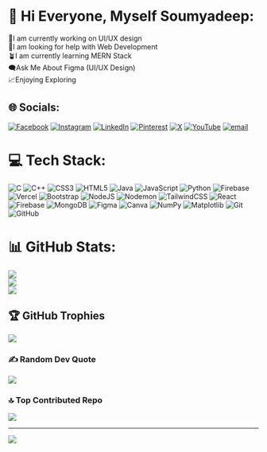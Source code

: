 # 💫 Hi Everyone, Myself Soumyadeep:
🔭I am currently working on UI/UX design<br>🤝I am looking for help with Web Development<br>🪴I am currently learning MERN Stack<br>🗨️Ask Me About Figma (UI/UX Design)<br>📈Enjoying Exploring<br>


## 🌐 Socials:
[![Facebook](https://img.shields.io/badge/Facebook-%231877F2.svg?logo=Facebook&logoColor=white)](https://www.facebook.com/profile.php?id=100006246848717) [![Instagram](https://img.shields.io/badge/Instagram-%23E4405F.svg?logo=Instagram&logoColor=white)](https://instagram.com/_mainly_soumya_11_) [![LinkedIn](https://img.shields.io/badge/LinkedIn-%230077B5.svg?logo=linkedin&logoColor=white)](https://www.linkedin.com/in/soumyadeep-kundu-26688b279) [![Pinterest](https://img.shields.io/badge/Pinterest-%23E60023.svg?logo=Pinterest&logoColor=white)](https://in.pinterest.com/friendfulg/) [![X](https://img.shields.io/badge/X-black.svg?logo=X&logoColor=white)](https://x.com/DeepSoumya20) [![YouTube](https://img.shields.io/badge/YouTube-%23FF0000.svg?logo=YouTube&logoColor=white)](https://youtube.com/@@Soumyadeep03) [![email](https://img.shields.io/badge/Email-D14836?logo=gmail&logoColor=white)](mailto:kundusoumyadeep100@gmail.com) 

# 💻 Tech Stack:
![C](https://img.shields.io/badge/c-%2300599C.svg?style=for-the-badge&logo=c&logoColor=white) ![C++](https://img.shields.io/badge/c++-%2300599C.svg?style=for-the-badge&logo=c%2B%2B&logoColor=white) ![CSS3](https://img.shields.io/badge/css3-%231572B6.svg?style=for-the-badge&logo=css3&logoColor=white) ![HTML5](https://img.shields.io/badge/html5-%23E34F26.svg?style=for-the-badge&logo=html5&logoColor=white) ![Java](https://img.shields.io/badge/java-%23ED8B00.svg?style=for-the-badge&logo=openjdk&logoColor=white) ![JavaScript](https://img.shields.io/badge/javascript-%23323330.svg?style=for-the-badge&logo=javascript&logoColor=%23F7DF1E) ![Python](https://img.shields.io/badge/python-3670A0?style=for-the-badge&logo=python&logoColor=ffdd54) ![Firebase](https://img.shields.io/badge/firebase-%23039BE5.svg?style=for-the-badge&logo=firebase) ![Vercel](https://img.shields.io/badge/vercel-%23000000.svg?style=for-the-badge&logo=vercel&logoColor=white) ![Bootstrap](https://img.shields.io/badge/bootstrap-%238511FA.svg?style=for-the-badge&logo=bootstrap&logoColor=white) ![NodeJS](https://img.shields.io/badge/node.js-6DA55F?style=for-the-badge&logo=node.js&logoColor=white) ![Nodemon](https://img.shields.io/badge/NODEMON-%23323330.svg?style=for-the-badge&logo=nodemon&logoColor=%BBDEAD) ![TailwindCSS](https://img.shields.io/badge/tailwindcss-%2338B2AC.svg?style=for-the-badge&logo=tailwind-css&logoColor=white) ![React](https://img.shields.io/badge/react-%2320232a.svg?style=for-the-badge&logo=react&logoColor=%2361DAFB) ![Firebase](https://img.shields.io/badge/firebase-a08021?style=for-the-badge&logo=firebase&logoColor=ffcd34) ![MongoDB](https://img.shields.io/badge/MongoDB-%234ea94b.svg?style=for-the-badge&logo=mongodb&logoColor=white) ![Figma](https://img.shields.io/badge/figma-%23F24E1E.svg?style=for-the-badge&logo=figma&logoColor=white) ![Canva](https://img.shields.io/badge/Canva-%2300C4CC.svg?style=for-the-badge&logo=Canva&logoColor=white) ![NumPy](https://img.shields.io/badge/numpy-%23013243.svg?style=for-the-badge&logo=numpy&logoColor=white) ![Matplotlib](https://img.shields.io/badge/Matplotlib-%23ffffff.svg?style=for-the-badge&logo=Matplotlib&logoColor=black) ![Git](https://img.shields.io/badge/git-%23F05033.svg?style=for-the-badge&logo=git&logoColor=white) ![GitHub](https://img.shields.io/badge/github-%23121011.svg?style=for-the-badge&logo=github&logoColor=white)
# 📊 GitHub Stats:
![](https://github-readme-stats.vercel.app/api?username=CyberSoumya&theme=dark&hide_border=false&include_all_commits=false&count_private=false)<br/>
![](https://nirzak-streak-stats.vercel.app/?user=CyberSoumya&theme=dark&hide_border=false)<br/>
![](https://github-readme-stats.vercel.app/api/top-langs/?username=CyberSoumya&theme=dark&hide_border=false&include_all_commits=false&count_private=false&layout=compact)

## 🏆 GitHub Trophies
![](https://github-profile-trophy.vercel.app/?username=CyberSoumya&theme=radical&no-frame=false&no-bg=true&margin-w=4)

### ✍️ Random Dev Quote
![](https://quotes-github-readme.vercel.app/api?type=horizontal&theme=radical)

### 🔝 Top Contributed Repo
![](https://github-contributor-stats.vercel.app/api?username=CyberSoumya&limit=5&theme=dark&combine_all_yearly_contributions=true)

---
[![](https://visitcount.itsvg.in/api?id=CyberSoumya&icon=0&color=0)](https://visitcount.itsvg.in)

<!-- Proudly created with GPRM ( https://gprm.itsvg.in ) -->

